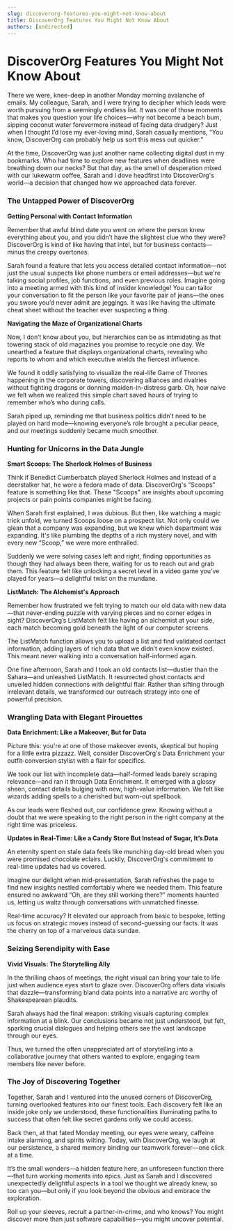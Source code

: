 ```yaml
---
slug: discoverorg-features-you-might-not-know-about
title: DiscoverOrg Features You Might Not Know About
authors: [undirected]
---
```



# DiscoverOrg Features You Might Not Know About

There we were, knee-deep in another Monday morning avalanche of emails. My colleague, Sarah, and I were trying to decipher which leads were worth pursuing from a seemingly endless list. It was one of those moments that makes you question your life choices—why not become a beach bum, sipping coconut water forevermore instead of facing data drudgery? Just when I thought I’d lose my ever-loving mind, Sarah casually mentions, “You know, DiscoverOrg can probably help us sort this mess out quicker.”

At the time, DiscoverOrg was just another name collecting digital dust in my bookmarks. Who had time to explore new features when deadlines were breathing down our necks? But that day, as the smell of desperation mixed with our lukewarm coffee, Sarah and I dove headfirst into DiscoverOrg's world—a decision that changed how we approached data forever.

### The Untapped Power of DiscoverOrg

**Getting Personal with Contact Information**

Remember that awful blind date you went on where the person knew everything about you, and you didn’t have the slightest clue who they were? DiscoverOrg is kind of like having that intel, but for business contacts—minus the creepy overtones. 

Sarah found a feature that lets you access detailed contact information—not just the usual suspects like phone numbers or email addresses—but we're talking social profiles, job functions, and even previous roles. Imagine going into a meeting armed with this kind of insider knowledge! You can tailor your conversation to fit the person like your favorite pair of jeans—the ones you swore you’d never admit are jeggings. It was like having the ultimate cheat sheet without the teacher ever suspecting a thing.            

**Navigating the Maze of Organizational Charts**    

Now, I don’t know about you, but hierarchies can be as intimidating as that towering stack of old magazines you promise to recycle one day. We unearthed a feature that displays organizational charts, revealing who reports to whom and which executive wields the fiercest influence.        

We found it oddly satisfying to visualize the real-life Game of Thrones happening in the corporate towers, discovering alliances and rivalries without fighting dragons or donning maiden-in-distress garb. Oh, how naive we felt when we realized this simple chart saved hours of trying to remember who’s who during calls.     

Sarah piped up, reminding me that business politics didn’t need to be played on hard mode—knowing everyone’s role brought a peculiar peace, and our meetings suddenly became much smoother.

### Hunting for Unicorns in the Data Jungle

**Smart Scoops: The Sherlock Holmes of Business**

Think if Benedict Cumberbatch played Sherlock Holmes and instead of a deerstalker hat, he wore a fedora made of data. DiscoverOrg's “Scoops” feature is something like that. These "Scoops" are insights about upcoming projects or pain points companies might be facing. 

When Sarah first explained, I was dubious. But then, like watching a magic trick unfold, we turned Scoops loose on a prospect list. Not only could we glean that a company was expanding, but we knew which department was expanding. It's like plumbing the depths of a rich mystery novel, and with every new “Scoop,” we were more enthralled.    

Suddenly we were solving cases left and right, finding opportunities as though they had always been there, waiting for us to reach out and grab them. This feature felt like unlocking a secret level in a video game you’ve played for years—a delightful twist on the mundane.

**ListMatch: The Alchemist's Approach**

Remember how frustrated we felt trying to match our old data with new data—that never-ending puzzle with varying pieces and no corner edges in sight? DiscoverOrg’s ListMatch felt like having an alchemist at your side, each match becoming gold beneath the light of our computer screens. 

The ListMatch function allows you to upload a list and find validated contact information, adding layers of rich data that we didn’t even know existed. This meant never walking into a conversation half-informed again. 

One fine afternoon, Sarah and I took an old contacts list—dustier than the Sahara—and unleashed ListMatch. It resurrected ghost contacts and unveiled hidden connections with delightful flair. Rather than sifting through irrelevant details, we transformed our outreach strategy into one of powerful precision.

### Wrangling Data with Elegant Pirouettes

**Data Enrichment: Like a Makeover, But for Data**  

Picture this: you're at one of those makeover events, skeptical but hoping for a little extra pizzazz. Well, consider DiscoverOrg's Data Enrichment your outfit-conversion stylist with a flair for specifics. 

We took our list with incomplete data—half-formed leads barely scraping relevance—and ran it through Data Enrichment. It emerged with a glossy sheen, contact details bulging with new, high-value information. We felt like wizards adding spells to a cherished but worn-out spellbook.

As our leads were fleshed out, our confidence grew. Knowing without a doubt that we were speaking to the right person in the right company at the right time was priceless. 

**Updates in Real-Time: Like a Candy Store But Instead of Sugar, It’s Data**

An eternity spent on stale data feels like munching day-old bread when you were promised chocolate eclairs. Luckily, DiscoverOrg's commitment to real-time updates had us covered. 

Imagine our delight when mid-presentation, Sarah refreshes the page to find new insights nestled comfortably where we needed them. This feature ensured no awkward “Oh, are they still working there?” moments haunted us, letting us waltz through conversations with unmatched finesse. 

Real-time accuracy? It elevated our approach from basic to bespoke, letting us focus on strategic moves instead of second-guessing our facts. It was the cherry on top of a marvelous data sundae.

### Seizing Serendipity with Ease

**Vivid Visuals: The Storytelling Ally**

In the thrilling chaos of meetings, the right visual can bring your tale to life just when audience eyes start to glaze over. DiscoverOrg offers data visuals that dazzle—transforming bland data points into a narrative arc worthy of Shakespearean plaudits. 

Sarah always had the final weapon: striking visuals capturing complex information at a blink. Our conclusions became not just understood, but felt, sparking crucial dialogues and helping others see the vast landscape through our eyes.

Thus, we turned the often unappreciated art of storytelling into a collaborative journey that others wanted to explore, engaging team members like never before.

### The Joy of Discovering Together

Together, Sarah and I ventured into the unused corners of DiscoverOrg, turning overlooked features into our finest tools. Each discovery felt like an inside joke only we understood, these functionalities illuminating paths to success that often felt like secret gardens only we could access.

Back then, at that fated Monday meeting, our eyes were weary, caffeine intake alarming, and spirits wilting. Today, with DiscoverOrg, we laugh at our persistence, a shared memory binding our teamwork forever—one click at a time. 

It’s the small wonders—a hidden feature here, an unforeseen function there—that turn working moments into epics. Just as Sarah and I discovered unexpectedly delightful aspects in a tool we thought we already knew, so too can you—but only if you look beyond the obvious and embrace the exploration.

Roll up your sleeves, recruit a partner-in-crime, and who knows? You might discover more than just software capabilities—you might uncover potential.